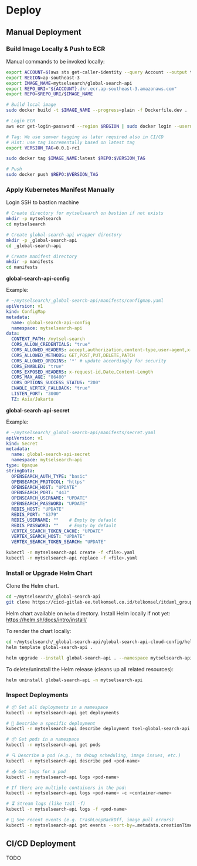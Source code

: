 # Deploy

## Manual Deployment

### Build Image Locally & Push to ECR

Manual commands to be invoked locally:
```bash
export ACCOUNT=$(aws sts get-caller-identity --query Account --output text)
export REGION=ap-southeast-3
export IMAGE_NAME=mytselsearch/global-search-api
export REPO_URI="${ACCOUNT}.dkr.ecr.ap-southeast-3.amazonaws.com"
export REPO=$REPO_URI/$IMAGE_NAME

# Build local image
sudo docker build -t $IMAGE_NAME --progress=plain -f Dockerfile.dev .

# Login ECR
aws ecr get-login-password --region $REGION | sudo docker login --username AWS --password-stdin $REPO_URI

# Tag: We use semver tagging as later required also in CI/CD
# Hint: use tag incrementally based on latest tag
export VERSION_TAG=0.0.1-rc1

sudo docker tag $IMAGE_NAME:latest $REPO:$VERSION_TAG

# Push
sudo docker push $REPO:$VERSION_TAG
```

### Apply Kubernetes Manifest Manually
Login SSH to bastion machine
```bash
# Create directory for mytselsearch on bastion if not exists
mkdir -p mytselsearch
cd mytselsearch

# Create global-search-api wrapper directory
mkdir -p _global-search-api
cd _global-search-api

# Create manifest directory
mkdir -p manifests
cd manifests
```

__global-search-api-config__

Example:
```yaml
# ~/mytselsearch/_global-search-api/manifests/configmap.yaml
apiVersion: v1
kind: ConfigMap
metadata:
  name: global-search-api-config
  namespace: mytselsearch-api
data:
  CONTEXT_PATH: /mytsel-search
  CORS_ALLOW_CREDENTIALS: "true"
  CORS_ALLOWED_HEADERS: accept,authorization,content-type,user-agent,x-requested-with,x-request-id
  CORS_ALLOWED_METHODS: GET,POST,PUT,DELETE,PATCH
  CORS_ALLOWED_ORIGINS: '*' # update accordingly for security
  CORS_ENABLED: "true"
  CORS_EXPOSED_HEADERS: x-request-id,Date,Content-Length
  CORS_MAX_AGE: "86400"
  CORS_OPTIONS_SUCCESS_STATUS: "200"
  ENABLE_VERTEX_FALLBACK: "true"
  LISTEN_PORT: "3000"
  TZ: Asia/Jakarta
```

__global-search-api-secret__

Example:
```yaml
# ~/mytselsearch/_global-search-api/manifests/secret.yaml
apiVersion: v1
kind: Secret
metadata:
  name: global-search-api-secret
  namespace: mytselsearch-api
type: Opaque
stringData:
  OPENSEARCH_AUTH_TYPE: "basic"
  OPENSEARCH_PROTOCOL: "https"
  OPENSEARCH_HOST: "UPDATE"
  OPENSEARCH_PORT: "443"
  OPENSEARCH_USERNAME: "UPDATE"
  OPENSEARCH_PASSWORD: "UPDATE"
  REDIS_HOST: "UPDATE"
  REDIS_PORT: "6379"
  REDIS_USERNAME: ""    # Empty by default
  REDIS_PASSWORD: ""    # Empty by default
  VERTEX_SEARCH_TOKEN_CACHE: "UPDATE"
  VERTEX_SEARCH_HOST: "UPDATE"
  VERTEX_SEARCH_TOKEN_SEARCH: "UPDATE"
```

```bash
kubectl -n mytselsearch-api create -f <file>.yaml
kubectl -n mytselsearch-api replace -f <file>.yaml
```

### Install or Upgrade Helm Chart

Clone the Helm chart.
```bash
cd ~/mytselsearch/_global-search-api
git clone https://cicd-gitlab-ee.telkomsel.co.id/telkomsel/itdaml_group/mytsel-search/pipeline-template-assets/global-search-api-cloud-config.git
```

Helm chart available on `helm` directory. Install Helm locally if not yet: https://helm.sh/docs/intro/install/

To render the chart locally:
```bash
cd ~/mytselsearch/_global-search-api/global-search-api-cloud-config/helm
helm template global-search-api .
```

```bash
helm upgrade --install global-search-api . --namespace mytselsearch-api -f values.yaml --wait --atomic
```

To delete/uninstall the Helm release (cleans up all related resources):
```bash
helm uninstall global-search-api -n mytselsearch-api
```

### Inspect Deployments

```bash
# 📦 Get all deployments in a namespace
kubectl -n mytselsearch-api get deployments

# 📄 Describe a specific deployment
kubectl -n mytselsearch-api describe deployment tsel-global-search-api

# 📦 Get pods in a namespace
kubectl -n mytselsearch-api get pods

# 🔍 Describe a pod (e.g., to debug scheduling, image issues, etc.)
kubectl -n mytselsearch-api describe pod <pod-name>

# 📥 Get logs for a pod
kubectl -n mytselsearch-api logs <pod-name>

# If there are multiple containers in the pod:
kubectl -n mytselsearch-api logs <pod-name> -c <container-name>

# ⏳ Stream logs (like tail -f)
kubectl -n mytselsearch-api logs -f <pod-name>

# 🚨 See recent events (e.g. CrashLoopBackOff, image pull errors)
kubectl -n mytselsearch-api get events --sort-by=.metadata.creationTimestamp
```

## CI/CD Deployment
TODO
